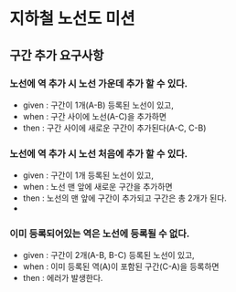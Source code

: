 # 지하철 노선도 미션

## 구간 추가 요구사항

### 노선에 역 추가 시 노선 가운데 추가 할 수 있다.
- given : 구간이 1개(A-B) 등록된 노선이 있고,
- when : 구간 사이에 노선(A-C)을 추가하면
- then : 구간 사이에 새로운 구간이 추가된다(A-C, C-B)

### 노선에 역 추가 시 노선 처음에 추가 할 수 있다.
- given : 구간이 1개 등록된 노선이 있고,
- when : 노선 맨 앞에 새로운 구간을 추가하면
- then : 노선의 맨 앞에 구간이 추가되고 구간은 총 2개가 된다.
- 
### 이미 등록되어있는 역은 노선에 등록될 수 없다.
- given : 구간이 2개(A-B, B-C) 등록된 노선이 있고,
- when : 이미 등록된 역(A)이 포함된 구간(C-A)을 등록하면
- then : 에러가 발생한다.